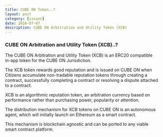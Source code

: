 ```yaml
---
title: CUBE ON Token..?
layout: post
category: [issues]
date: 2016-07-07
description: CUBE ON Arbitration and Utility Token (XCB)
---
```




### CUBE ON Arbitration and Utility Token (XCB)..?

The CUBE ON Arbitration and Utility Token (XCB) is an ERC20 compatible in-app token for the CUBE ON Jurisdiction.

The XCB token rewards good reputation and is issued on CUBE ON when Citizens accumulate non-tradable reputation tokens 
through creating a contract, successfully completing a contract or resolving a dispute attached to a contract. 

XCB is an algorithmic reputation token, an arbitration currency based on performance rather than purchasing power, 
popularity or attention. 

The distribution mechanism for XCB tokens on CUBE ON is an autonomous agent, which will initially 
launch on Ethereum as a smart contract. 

This mechanism is blockchain agnostic and can be ported to any viable smart contract platform.

